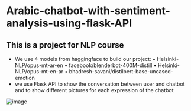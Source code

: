 # Arabic-chatbot-with-sentiment-analysis-using-flask-API
## This is a project for NLP course 
-	We use 4 models from haggingface to build our project:
                                 •	Helsinki-NLP/opus-mt-ar-en
                                 •	facebook/blenderbot-400M-distill
                                 •	Helsinki-NLP/opus-mt-en-ar
                                 •	bhadresh-savani/distilbert-base-uncased-emotion
-	we use Flask API to show the conversation between user and chatbot and to show different pictures for each expression of the chatbot

![image](https://user-images.githubusercontent.com/90705727/145723019-12aff11f-2989-4cfb-9d60-a32191341aba.png)


